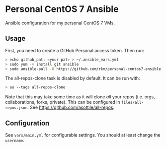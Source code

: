 
# Personal CentOS 7 Ansible

Ansible configuration for my personal CentOS 7 VMs.

## Usage

First, you need to create a GitHub Personal access token. Then run:

```bash
> echo github_pat: <your pat> > ~/.ansible_vars.yml
> sudo yum -y install git ansible
> sudo ansible-pull -U https://github.com/rkm/personal-centos7-ansible
```

The all-repos-clone task is disabled by default. It can be run with:

```bash
> au --tags all-repos-clone
```

Note that this may take some time as it will clone *all* your repos (i.e. orgs, collaborations, forks, private). This can be configured in `files/all-repos.json`. See https://github.com/asottile/all-repos.

## Configuration

See `vars/main.yml` for configurable settings. You should at least change the `username`.
